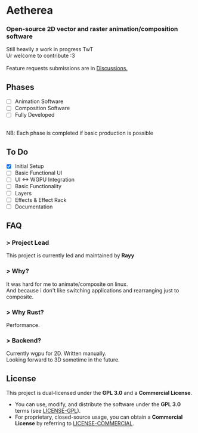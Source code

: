 # Aetherea
### Open-source 2D vector and raster animation/composition software

Still heavily a work in progress TwT </br>
Ur welcome to contribute :3 </br></br>
Feature requests submissions are in [Discussions.](https://github.com/Rayytra/Aetherea/discussions)

## Phases
- [ ] Animation Software
- [ ] Composition Software
- [ ] Fully Developed
</br>
NB: Each phase is completed if basic production is possible

## To Do
- [x] Initial Setup
- [ ] Basic Functional UI
- [ ] UI <-> WGPU Integration
- [ ] Basic Functionality
- [ ] Layers
- [ ] Effects & Effect Rack
- [ ] Documentation

## FAQ
### > **Project Lead**
This project is currently led and maintained by **Rayy** </br>

### > **Why?**
It was hard for me to animate/composite on linux. </br>
And because i don't like switching applications and rearranging just to composite.

### > **Why Rust?**
Performance.

### > **Backend?**
Currently wgpu for 2D. Written manually.</br>
Looking forward to 3D sometime in the future.

## License

This project is dual-licensed under the **GPL 3.0** and a **Commercial License**.

- You can use, modify, and distribute the software under the **GPL 3.0** terms (see [LICENSE-GPL](LICENSE-GPL)).
- For proprietary, closed-source usage, you can obtain a **Commercial License** by referring to [LICENSE-COMMERCIAL](LICENSE-COMMERCIAL).
